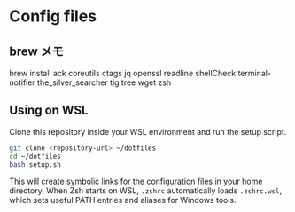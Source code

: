 # Config files

## brew メモ

brew install ack coreutils ctags jq openssl readline shellCheck terminal-notifier the_silver_searcher tig tree wget zsh

## Using on WSL

Clone this repository inside your WSL environment and run the setup script.

```bash
git clone <repository-url> ~/dotfiles
cd ~/dotfiles
bash setup.sh
```

This will create symbolic links for the configuration files in your home directory.
When Zsh starts on WSL, `.zshrc` automatically loads `.zshrc.wsl`, which sets useful
PATH entries and aliases for Windows tools.
